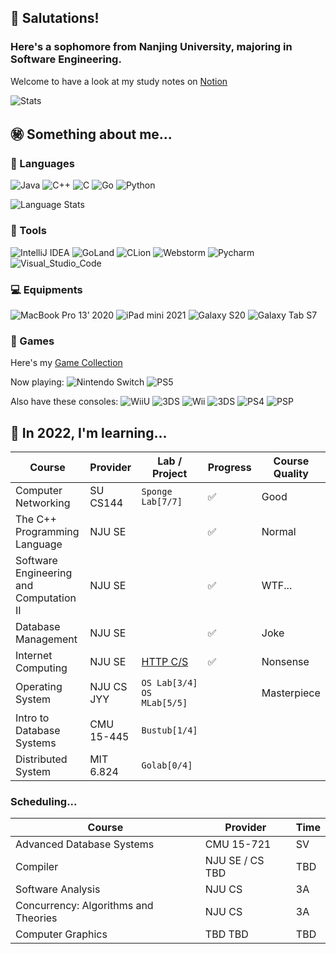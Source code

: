 <!--
**NintenSAGA/NintenSAGA** is a ✨ _special_ ✨ repository because its `README.md` (this file) appears on your GitHub profile.

Here are some ideas to get you started:

- 🔭 I’m currently working on ...
- 🌱 I’m currently learning ...
- 👯 I’m looking to collaborate on ...
- 🤔 I’m looking for help with ...
- 💬 Ask me about ...
- 📫 How to reach me: ...
- 😄 Pronouns: ...
- ⚡ Fun fact: ...
-->

## 🤯 Salutations!

### Here's a sophomore from Nanjing University, majoring in Software Engineering.

Welcome to have a look at my study notes on [Notion](https://nintensaga.notion.site/Index-f7894b35b00e4a14895c9a2735d3cee0)

![Stats](https://github-readme-stats.vercel.app/api?username=NintenSAGA&show_icons=true&theme=buefy)

## ㊙️ Something about me...

### 👻 Languages

![Java](https://img.shields.io/badge/-Java-FC801D?style=flat&logo=java&logoColor=white)
![C++](https://img.shields.io/badge/-C++-FE2857?style=flat&logo=c%2B%2B&logoColor=white)
![C](https://img.shields.io/badge/-DD1265?style=flat&logo=c&logoColor=white)
![Go](https://img.shields.io/badge/-Golang-087CFA?style=flat&logo=go&logoColor=white)
![Python](https://img.shields.io/badge/-Python-FDB60D?style=flat&logo=python&logoColor=white)

![Language Stats](https://github-readme-stats.vercel.app/api/top-langs/?username=NintenSAGA&layout=compact&theme=buefy)

### 📡 Tools

![IntelliJ IDEA](https://img.shields.io/badge/-IntelliJ_IDEA-FE2857?style=flat&logo=IntelliJIDEA&logoColor=white)
![GoLand](https://img.shields.io/badge/-GoLand-6B57FF?style=flat&logo=goland&logoColor=white)
![CLion](https://img.shields.io/badge/-CLion-087CFA?style=flat&logo=CLion&logoColor=white)
![Webstorm](https://img.shields.io/badge/-Webstorm-07C3F2?style=flat&logo=Webstorm&logoColor=white)
![Pycharm](https://img.shields.io/badge/-Pycharm-21D789?style=flat&logo=Pycharm&logoColor=white)
![Visual_Studio_Code](https://img.shields.io/badge/-Visual_Studio_Code-white?style=flat&logo=VisualStudioCode&logoColor=087CFA)

### 💻 Equipments

![MacBook Pro 13’ 2020](https://img.shields.io/badge/-MacBook_Pro_13’_2020-white?style=flat&logo=apple&logoColor=7D7D7D)
![iPad mini 2021](https://img.shields.io/badge/-iPad_mini_2021-6B57FF?style=flat&logo=apple&logoColor=white)
![Galaxy S20](https://img.shields.io/badge/-Galaxy_S20-white?style=flat&logo=samsung&logoColor=blue)
![Galaxy Tab S7](https://img.shields.io/badge/-Galaxy_Tab_S7-grey?style=flat&logo=samsung&logoColor=white)

### 👾 Games

Here's my [Game Collection](https://nintensaga.notion.site/937f42eda5a24effb3833b0a550e3a8f?v=5ad6a4ae92044775a1872b705ccae972)

Now playing:
![Nintendo Switch](https://img.shields.io/badge/-Nintendo_Switch-E60012?style=flat&logo=NintendoSwitch&logoColor=)
![PS5](https://img.shields.io/badge/-PS5-white?style=flat&logo=Playstation&logoColor=003791)

Also have these consoles:
![WiiU](https://img.shields.io/badge/-Wii_U-white?style=flat&logo=WiiU&logoColor=blue)
![3DS](https://img.shields.io/badge/-3DS-white?style=flat&logo=Nintendo3DS&logoColor=D12228)
![Wii](https://img.shields.io/badge/-Wii-white?style=flat&logo=Wii&logoColor=8B8B8B)
![3DS](https://img.shields.io/badge/-NDS-white?style=flat&logo=nintendo&logoColor=8B8B8B)
![PS4](https://img.shields.io/badge/-PS4-003791?style=flat&logo=Playstation&logoColor=white)
![PSP](https://img.shields.io/badge/-PSP-black?style=flat&logo=Playstation&logoColor=white)

## 🤔 In 2022, I'm learning...

| Course                                  | Provider   | Lab / Project                                                         | Progress | Course Quality |
| --------------------------------------- | ---------- | --------------------------------------------------------------------- | -------- | -------------- |
| Computer Networking                     | SU CS144   | `Sponge Lab[7/7]`                                                            | ✅       | Good           |
| The C++ Programming Language            | NJU SE     |                                                                       | ✅       | Normal         |
| Software Engineering and Computation II | NJU SE     |                                                                       | ✅       | WTF...         |
| Database Management                     | NJU SE     |                                                                       | ✅       | Joke           |
| Internet Computing                      | NJU SE     | [HTTP C/S](https://github.com/NintenSAGA/HTTP-Client-Server-for-Java) | ✅       | Nonsense       |
| Operating System                        | NJU CS JYY | `OS Lab[3/4]`<br/>`OS MLab[5/5]`                                            |          | Masterpiece    |
| Intro to Database Systems               | CMU 15-445 | `Bustub[1/4]`                                                         |          |
| Distributed System                      | MIT 6.824  | `Golab[0/4]`                                                          |          |

### Scheduling...

| Course                               | Provider        | Time |
| ------------------------------------ | --------------- | ---- |
| Advanced Database Systems            | CMU 15-721      | SV   |
| Compiler                             | NJU SE / CS TBD | TBD  |
| Software Analysis                    | NJU CS          | 3A   |
| Concurrency: Algorithms and Theories | NJU CS          | 3A   |
| Computer Graphics                    | TBD TBD         | TBD  |
